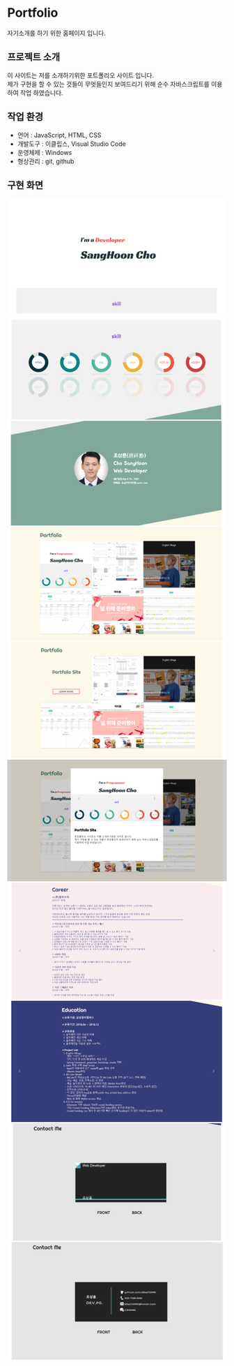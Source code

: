 # Portfolio
자기소개를 하기 위한 홈페이지 입니다.

## 프로젝트 소개
이 사이트는 저를 소개하기위한 포트폴리오 사이트 입니다.<br>
제가 구현을 할 수 있는 것들이 무엇들인지 보여드리기 위해 순수 자바스크립트를 이용하여 작업 하였습니다.

## 작업 환경
- 언어 : JavaScript, HTML, CSS
- 개발도구 : 이클립스, Visual Studio Code
- 운영체제 : Windows
- 형상관리 : git, github

## 구현 화면
![](img/1.PNG)
![](img/2.PNG)
![](img/3.PNG)
![](img/4.PNG)
![](img/5.PNG)
![](img/6.PNG)
![](img/7.PNG)
![](img/8.PNG)
![](img/9.PNG)
![](img/10.PNG)
